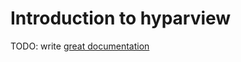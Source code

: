 # Introduction to hyparview

TODO: write [great documentation](http://jacobian.org/writing/what-to-write/)
